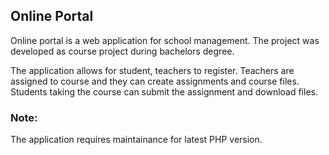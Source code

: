 ## Online Portal

Online portal is a web application for school management. The project was developed as course project during bachelors degree.

The application allows for student, teachers to register. Teachers are assigned to course and they can create assignments and course files. Students taking the course can submit the assignment and download files.


### Note: 
The application requires maintainance for latest PHP version.
